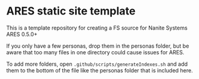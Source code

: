 # ARES static site template

This is a template repository for creating a FS source for Nanite Systems ARES 0.5.0+

If you only have a few personas, drop them in the personas folder, but be aware that too many files in one directory could cause issues for ARES.

To add more folders, open `.github/scripts/generateIndexes.sh` and add them to the bottom of the file like the personas folder that is included here.
